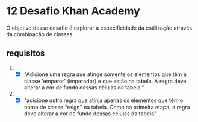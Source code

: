 # 12 Desafio Khan Academy
O objetivo desse desafio é explorar a especificidade da estilização através da combinação de classes. 
## requisitos
1. - [x] "Adicione uma regra que atinge somente os elementos que têm a classe 'emperor' (imperador) e que estão na tabela. A regra deve alterar a cor de fundo dessas células da tabela."
2. - [x] "adicione outra regra que atinja apenas os elementos que têm o nome de classe "reign" na tabela. Como na primeira etapa, a regra deve alterar a cor de fundo dessas células da tabela"